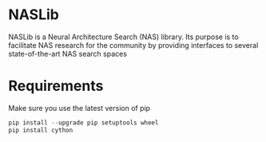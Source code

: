# NASLib
NASLib is a Neural Architecture Search (NAS) library. Its purpose is to facilitate NAS research for the community by providing interfaces to several state-of-the-art NAS search spaces

# Requirements

Make sure you use the latest version of pip

```python
pip install --upgrade pip setuptools wheel
pip install cython
```


